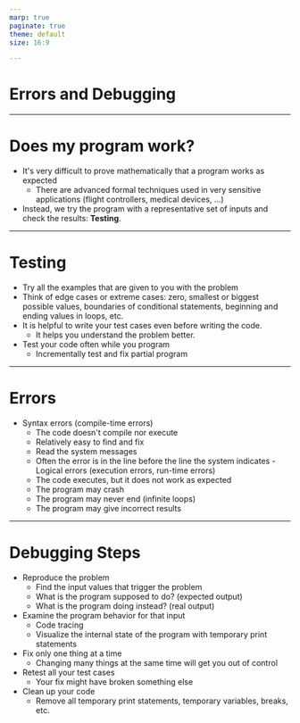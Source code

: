 ```yaml
---
marp: true
paginate: true
theme: default
size: 16:9

---
```

# Errors and Debugging

---
# Does my program work?
- It's very difficult to prove mathematically that a program works as expected
    - There are advanced formal techniques used in very sensitive applications (flight controllers, medical devices, ...)
- Instead, we try the program with a representative set of inputs and check the results: **Testing**.

---
# Testing
- Try all the examples that are given to you with the problem
- Think of edge cases or extreme cases: zero, smallest or biggest possible values, boundaries of conditional statements, beginning and ending values in loops, etc. 
- It is helpful to write your test cases even before writing the code.
    - It helps you understand the problem better.
- Test your code often while you program
    - Incrementally test and fix partial program

---
# Errors
- Syntax errors (compile-time errors)
    - The code doesn't compile nor execute
    - Relatively easy to find and fix
    - Read the system messages
    - Often the error is in the line before the line the system indicates
-Logical errors (execution errors, run-time errors)
    - The code executes, but it does not work as expected
    - The program may crash
    - The program may never end (infinite loops)
    - The program may give incorrect results

---
# Debugging Steps
- Reproduce the problem
    - Find the input values that trigger the problem
    - What is the program supposed to do? (expected output)
    - What is the program doing instead? (real output)
- Examine the program behavior for that input
    - Code tracing
    - Visualize the internal state of the program with temporary print statements
- Fix only one thing at a time
    - Changing many things at the same time will get you out of control
- Retest all your test cases
    - Your fix might have broken something else
- Clean up your code
    - Remove all temporary print statements, temporary variables, breaks, etc. 
